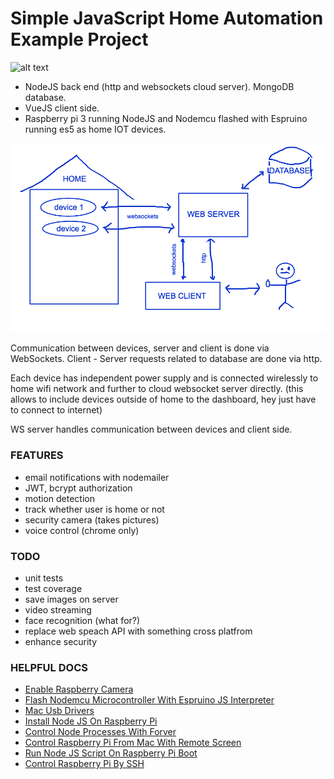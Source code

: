 # Simple JavaScript Home Automation Example Project 
![alt text](/client/static/favicons/favicon.ico "logo")

- NodeJS back end (http and websockets cloud server). MongoDB database.
- VueJS client side.
- Raspberry pi 3 running NodeJS and Nodemcu flashed with Espruino running es5 as home IOT devices.


![alt text](schema.png "schema")


Communication between devices, server and client is done via WebSockets.
Client - Server requests related to database are done via http.

Each device has independent power supply and is connected wirelessly to home wifi network and further to cloud websocket server directly.
(this allows to include devices outside of home to the dashboard, hey just have to connect to internet)

WS server handles communication between devices and client side.

### FEATURES
- email notifications with nodemailer
- JWT, bcrypt authorization
- motion detection
- track whether user is home or not
- security camera (takes pictures)
- voice control (chrome only)

### TODO
- unit tests
- test coverage
- save images on server
- video streaming
- face recognition (what for?)
- replace web speach API with something cross platfrom
- enhance security

### HELPFUL DOCS
- [Enable Raspberry Camera](/docs/enableRaspberryCamera.md)
- [Flash Nodemcu Microcontroller With Espruino JS Interpreter](/docs/flashNodemcuEspruino.md)
- [Mac Usb Drivers](/docs/macUsbDrivers.md)
- [Install Node JS On Raspberry Pi](/docs/nodeRaspberryInstalation.md)
- [Control Node Processes With Forver](/docs/nodeProcessWithForever.md)
- [Control Raspberry Pi From Mac With Remote Screen](/docs/raspberryMacRemoteScreen.md)
- [Run Node JS Script On Raspberry Pi Boot](/docs/raspberryRunNodeScriptOnBoot.md)
- [Control Raspberry Pi By SSH](/docs/raspberrySshControl.md)
